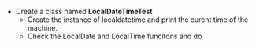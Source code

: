 - Create a class named **LocalDateTimeTest**
    -   Create the instance of localdatetime and print the curent time of the machine.
    -   Check the LocalDate and LocalTime funcitons and do